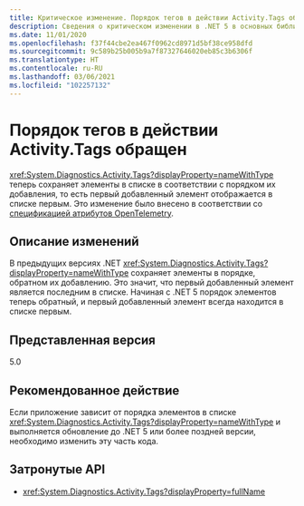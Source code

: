 ```yaml
---
title: Критическое изменение. Порядок тегов в действии Activity.Tags обращен
description: Сведения о критическом изменении в .NET 5 в основных библиотеках .NET, где Activity.Tags теперь сохраняет элементы в списке в соответствии с порядком их добавления.
ms.date: 11/01/2020
ms.openlocfilehash: f37f44cbe2ea467f0962cd8971d5bf38ce958dfd
ms.sourcegitcommit: 9c589b25b005b9a7f87327646020eb85c3b6306f
ms.translationtype: HT
ms.contentlocale: ru-RU
ms.lasthandoff: 03/06/2021
ms.locfileid: "102257132"
---
```

# <a name="order-of-tags-in-activitytags-is-reversed"></a>Порядок тегов в действии Activity.Tags обращен

<xref:System.Diagnostics.Activity.Tags?displayProperty=nameWithType> теперь сохраняет элементы в списке в соответствии с порядком их добавления, то есть первый добавленный элемент отображается в списке первым. Это изменение было внесено в соответствии со [спецификацией атрибутов OpenTelemetry](https://github.com/open-telemetry/opentelemetry-specification/blob/master/specification/common/common.md#attributes).

## <a name="change-description"></a>Описание изменений

В предыдущих версиях .NET <xref:System.Diagnostics.Activity.Tags?displayProperty=nameWithType> сохраняет элементы в порядке, обратном их добавлению. Это значит, что первый добавленный элемент является последним в списке. Начиная с .NET 5 порядок элементов теперь обратный, и первый добавленный элемент всегда находится в списке первым.

## <a name="version-introduced"></a>Представленная версия

5.0

## <a name="recommended-action"></a>Рекомендованное действие

Если приложение зависит от порядка элементов в списке <xref:System.Diagnostics.Activity.Tags?displayProperty=nameWithType> и выполняется обновление до .NET 5 или более поздней версии, необходимо изменить эту часть кода.

## <a name="affected-apis"></a>Затронутые API

- <xref:System.Diagnostics.Activity.Tags?displayProperty=fullName>

<!--

#### Category

Core .NET libraries

### Affected APIs

- `P:System.Diagnostics.Activity.Tags`

-->
